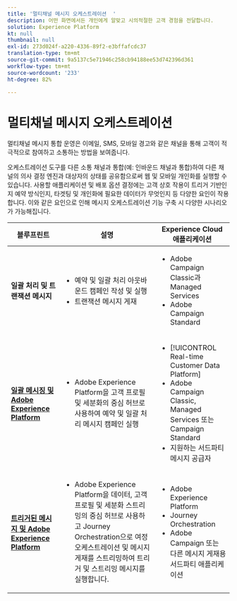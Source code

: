 ```yaml
---
title: '멀티채널 메시지 오케스트레이션  '
description: 어떤 화면에서든 개인에게 알맞고 시의적절한 고객 경험을 전달합니다.
solution: Experience Platform
kt: null
thumbnail: null
exl-id: 273d024f-a220-4336-89f2-e3bffafcdc37
translation-type: tm+mt
source-git-commit: 9a5137c5e71946c258cb94188ee53d742396d361
workflow-type: tm+mt
source-wordcount: '233'
ht-degree: 82%

---
```


# 멀티채널 메시지 오케스트레이션 

멀티채널 메시지 통합 운영은 이메일, SMS, 모바일 경고와 같은 채널을 통해 고객이 적극적으로 참여하고 소통하는 방법을 보여줍니다.

오케스트레이션 도구를 다른 소통 채널과 통합(예: 인바운드 채널과 통합)하여 다른 채널의 의사 결정 엔진과 대상자의 상태를 공유함으로써 웹 및 모바일 개인화를 실행할 수 있습니다. 사용할 애플리케이션 및 배포 옵션 결정에는 고객 상호 작용이 트리거 기반인지 예약 방식인지, 타겟팅 및 개인화에 필요한 데이터가 무엇인지 등 다양한 요인이 작용합니다. 이와 같은 요인으로 인해 메시지 오케스트레이션 기능 구축 시 다양한 시나리오가 가능해집니다.


| 블루프린트 | 설명 | Experience Cloud 애플리케이션 |
|---|---|---|
| **일괄 처리 및 트랜잭션 메시지** | <ul><li>예약 및 일괄 처리 아웃바운드 캠페인 작성 및 실행</li><li>트랜잭션 메시지 게재</li></ul> | <ul><li>Adobe Campaign Classic과 Managed Services</li><li>Adobe Campaign Standard</li></ul> |
| **[일괄 메시징 및 Adobe Experience Platform](batch-messaging.md)** | <ul><li>Adobe Experience Platform을 고객 프로필 및 세분화의 중심 허브로 사용하여 예약 및 일괄 처리 메시지 캠페인 실행</li></ul> | <ul><li>[!UICONTROL Real-time Customer Data Platform]</li><li>Adobe Campaign Classic, Managed Services 또는 Campaign Standard</li><li>지원하는 서드파티 메시지 공급자</li></ul> |
| **[트리거된 메시지 및 Adobe Experience Platform](triggered-messaging.md)** | <ul><li>Adobe Experience Platform을 데이터, 고객 프로필 및 세분화 스트리밍의 중심 허브로 사용하고 Journey Orchestration으로 여정 오케스트레이션 및 메시지 게재를 스트리밍하여 트리거 및 스트리밍 메시지를 실행합니다.</li></ul> | <ul><li>Adobe Experience Platform</li><li>Journey Orchestration</li><li>Adobe Campaign 또는 다른 메시지 게재용 서드파티 애플리케이션</li></ul> |
